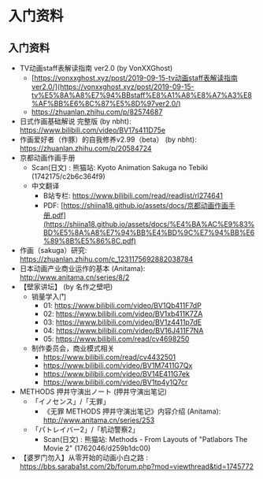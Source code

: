 # 入门资料

## 入门资料

- TV动画staff表解读指南 ver2.0 (by VonXXGhost)
  - [https://vonxxghost.xyz/post/2019-09-15-tv动画staff表解读指南ver2.0/](https://vonxxghost.xyz/post/2019-09-15-tv%E5%8A%A8%E7%94%BBstaff%E8%A1%A8%E8%A7%A3%E8%AF%BB%E6%8C%87%E5%8D%97ver2.0/)
  - https://zhuanlan.zhihu.com/p/82574687
- 日式作画基础解说 完整版 (by nbht): https://www.bilibili.com/video/BV17s411D75e
- 作画爱好者（作豚）的自我修养v2.99（beta） (by nbht): https://zhuanlan.zhihu.com/p/20584724
- 京都动画作画手册
  - Scan(日文) : 熊猫站: Kyoto Animation Sakuga no Tebiki (1742175/c2b6c364f9)
  - 中文翻译
    - B站专栏: https://www.bilibili.com/read/readlist/rl274641
    - PDF: [https://shiina18.github.io/assets/docs/京都动画作画手册.pdf](https://shiina18.github.io/assets/docs/%E4%BA%AC%E9%83%BD%E5%8A%A8%E7%94%BB%E4%BD%9C%E7%94%BB%E6%89%8B%E5%86%8C.pdf)
- 作画（sakuga）研究: https://zhuanlan.zhihu.com/c_1231175692882038784
- 日本动画产业商业运作的基本 (Anitama): http://www.anitama.cn/series/8/2
- 【壁家讲坛】 (by 名作之壁吧)
  - 销量学入门
    - 01: https://www.bilibili.com/video/BV1Qb411F7dP
    - 02: https://www.bilibili.com/video/BV1xb411K7ZA
    - 03: https://www.bilibili.com/video/BV1z4411p7dE
    - 04: https://www.bilibili.com/video/BV16J411F7NA
    - 05: https://www.bilibili.com/read/cv4698250
  - 制作委员会，商业模式相关
    - https://www.bilibili.com/read/cv4432501
    - https://www.bilibili.com/video/BV1M7411G7Qx
    - https://www.bilibili.com/video/BV14E411G7ek
    - https://www.bilibili.com/video/BV1tp4y1Q7cr
- METHODS 押井守演出ノート (押井守演出笔记)
  - 「イノセンス」/「无罪」
    - 《无罪 METHODS 押井守演出笔记》内容介绍 (Anitama): http://www.anitama.cn/series/253
  - 「パトレイバー2」/「机动警察2」
    - Scan(日文) : 熊猫站: Methods - From Layouts of "Patlabors The Movie 2" (1762046/d259b1dc00)
- 【婆罗门勿入】从零开始的动画小白之路 : https://bbs.saraba1st.com/2b/forum.php?mod=viewthread&tid=1745772

